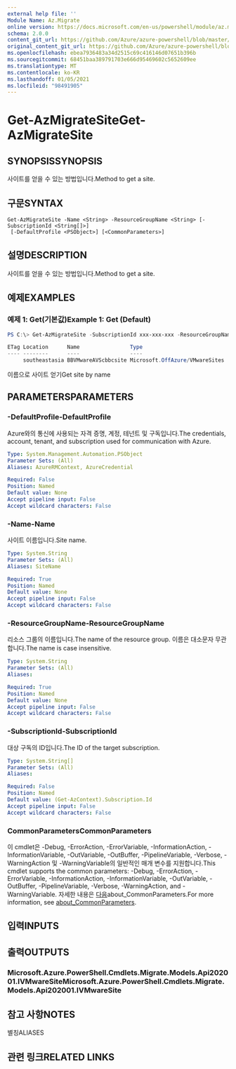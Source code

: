 ```yaml
---
external help file: ''
Module Name: Az.Migrate
online version: https://docs.microsoft.com/en-us/powershell/module/az.migrate/get-azmigratesite
schema: 2.0.0
content_git_url: https://github.com/Azure/azure-powershell/blob/master/src/Migrate/help/Get-AzMigrateSite.md
original_content_git_url: https://github.com/Azure/azure-powershell/blob/master/src/Migrate/help/Get-AzMigrateSite.md
ms.openlocfilehash: ebea7936483a34d2515c69c416146d07651b396b
ms.sourcegitcommit: 68451baa389791703e666d95469602c5652609ee
ms.translationtype: MT
ms.contentlocale: ko-KR
ms.lasthandoff: 01/05/2021
ms.locfileid: "98491905"
---
```

# <span data-ttu-id="7d02a-101">Get-AzMigrateSite</span><span class="sxs-lookup"><span data-stu-id="7d02a-101">Get-AzMigrateSite</span></span>

## <span data-ttu-id="7d02a-102">SYNOPSIS</span><span class="sxs-lookup"><span data-stu-id="7d02a-102">SYNOPSIS</span></span>
<span data-ttu-id="7d02a-103">사이트를 얻을 수 있는 방법입니다.</span><span class="sxs-lookup"><span data-stu-id="7d02a-103">Method to get a site.</span></span>

## <span data-ttu-id="7d02a-104">구문</span><span class="sxs-lookup"><span data-stu-id="7d02a-104">SYNTAX</span></span>

```
Get-AzMigrateSite -Name <String> -ResourceGroupName <String> [-SubscriptionId <String[]>]
 [-DefaultProfile <PSObject>] [<CommonParameters>]
```

## <span data-ttu-id="7d02a-105">설명</span><span class="sxs-lookup"><span data-stu-id="7d02a-105">DESCRIPTION</span></span>
<span data-ttu-id="7d02a-106">사이트를 얻을 수 있는 방법입니다.</span><span class="sxs-lookup"><span data-stu-id="7d02a-106">Method to get a site.</span></span>

## <span data-ttu-id="7d02a-107">예제</span><span class="sxs-lookup"><span data-stu-id="7d02a-107">EXAMPLES</span></span>

### <span data-ttu-id="7d02a-108">예제 1: Get(기본값)</span><span class="sxs-lookup"><span data-stu-id="7d02a-108">Example 1: Get (Default)</span></span>
```powershell
PS C:\> Get-AzMigrateSite -SubscriptionId xxx-xxx-xxx -ResourceGroupName BugBashAVSVMware -SiteName BBVMwareAVScbbcsite

ETag Location      Name                Type
---- --------      ----                ----
     southeastasia BBVMwareAVScbbcsite Microsoft.OffAzure/VMwareSites

```

<span data-ttu-id="7d02a-109">이름으로 사이트 얻기</span><span class="sxs-lookup"><span data-stu-id="7d02a-109">Get site by name</span></span>

## <span data-ttu-id="7d02a-110">PARAMETERS</span><span class="sxs-lookup"><span data-stu-id="7d02a-110">PARAMETERS</span></span>

### <span data-ttu-id="7d02a-111">-DefaultProfile</span><span class="sxs-lookup"><span data-stu-id="7d02a-111">-DefaultProfile</span></span>
<span data-ttu-id="7d02a-112">Azure와의 통신에 사용되는 자격 증명, 계정, 테넌트 및 구독입니다.</span><span class="sxs-lookup"><span data-stu-id="7d02a-112">The credentials, account, tenant, and subscription used for communication with Azure.</span></span>

```yaml
Type: System.Management.Automation.PSObject
Parameter Sets: (All)
Aliases: AzureRMContext, AzureCredential

Required: False
Position: Named
Default value: None
Accept pipeline input: False
Accept wildcard characters: False
```

### <span data-ttu-id="7d02a-113">-Name</span><span class="sxs-lookup"><span data-stu-id="7d02a-113">-Name</span></span>
<span data-ttu-id="7d02a-114">사이트 이름입니다.</span><span class="sxs-lookup"><span data-stu-id="7d02a-114">Site name.</span></span>

```yaml
Type: System.String
Parameter Sets: (All)
Aliases: SiteName

Required: True
Position: Named
Default value: None
Accept pipeline input: False
Accept wildcard characters: False
```

### <span data-ttu-id="7d02a-115">-ResourceGroupName</span><span class="sxs-lookup"><span data-stu-id="7d02a-115">-ResourceGroupName</span></span>
<span data-ttu-id="7d02a-116">리소스 그룹의 이름입니다.</span><span class="sxs-lookup"><span data-stu-id="7d02a-116">The name of the resource group.</span></span>
<span data-ttu-id="7d02a-117">이름은 대소문자 무관합니다.</span><span class="sxs-lookup"><span data-stu-id="7d02a-117">The name is case insensitive.</span></span>

```yaml
Type: System.String
Parameter Sets: (All)
Aliases:

Required: True
Position: Named
Default value: None
Accept pipeline input: False
Accept wildcard characters: False
```

### <span data-ttu-id="7d02a-118">-SubscriptionId</span><span class="sxs-lookup"><span data-stu-id="7d02a-118">-SubscriptionId</span></span>
<span data-ttu-id="7d02a-119">대상 구독의 ID입니다.</span><span class="sxs-lookup"><span data-stu-id="7d02a-119">The ID of the target subscription.</span></span>

```yaml
Type: System.String[]
Parameter Sets: (All)
Aliases:

Required: False
Position: Named
Default value: (Get-AzContext).Subscription.Id
Accept pipeline input: False
Accept wildcard characters: False
```

### <span data-ttu-id="7d02a-120">CommonParameters</span><span class="sxs-lookup"><span data-stu-id="7d02a-120">CommonParameters</span></span>
<span data-ttu-id="7d02a-121">이 cmdlet은 -Debug, -ErrorAction, -ErrorVariable, -InformationAction, -InformationVariable, -OutVariable, -OutBuffer, -PipelineVariable, -Verbose, -WarningAction 및 -WarningVariable의 일반적인 매개 변수를 지원합니다.</span><span class="sxs-lookup"><span data-stu-id="7d02a-121">This cmdlet supports the common parameters: -Debug, -ErrorAction, -ErrorVariable, -InformationAction, -InformationVariable, -OutVariable, -OutBuffer, -PipelineVariable, -Verbose, -WarningAction, and -WarningVariable.</span></span> <span data-ttu-id="7d02a-122">자세한 내용은 [다음](http://go.microsoft.com/fwlink/?LinkID=113216)about_CommonParameters.</span><span class="sxs-lookup"><span data-stu-id="7d02a-122">For more information, see [about_CommonParameters](http://go.microsoft.com/fwlink/?LinkID=113216).</span></span>

## <span data-ttu-id="7d02a-123">입력</span><span class="sxs-lookup"><span data-stu-id="7d02a-123">INPUTS</span></span>

## <span data-ttu-id="7d02a-124">출력</span><span class="sxs-lookup"><span data-stu-id="7d02a-124">OUTPUTS</span></span>

### <span data-ttu-id="7d02a-125">Microsoft.Azure.PowerShell.Cmdlets.Migrate.Models.Api202001.IVMwareSite</span><span class="sxs-lookup"><span data-stu-id="7d02a-125">Microsoft.Azure.PowerShell.Cmdlets.Migrate.Models.Api202001.IVMwareSite</span></span>

## <span data-ttu-id="7d02a-126">참고 사항</span><span class="sxs-lookup"><span data-stu-id="7d02a-126">NOTES</span></span>

<span data-ttu-id="7d02a-127">별칭</span><span class="sxs-lookup"><span data-stu-id="7d02a-127">ALIASES</span></span>

## <span data-ttu-id="7d02a-128">관련 링크</span><span class="sxs-lookup"><span data-stu-id="7d02a-128">RELATED LINKS</span></span>

